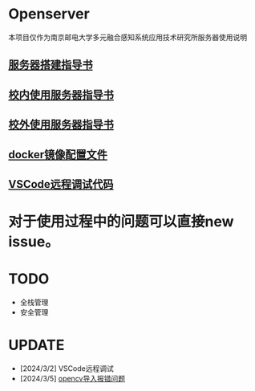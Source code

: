 # Openserver
本项目仅作为南京邮电大学多元融合感知系统应用技术研究所服务器使用说明
## [服务器搭建指导书](Server_Setup_Guide.md)
## [校内使用服务器指导书](Server_Use_Guide_on_Campus.md)
## [校外使用服务器指导书](Server_Use_Guide_outside_Campus.md)
## [docker镜像配置文件](docker/)
## [VSCode远程调试代码](Server_Debug_Guide.md)
# 对于使用过程中的问题可以直接new issue。
# TODO
- 全栈管理
- 安全管理
# UPDATE
- [2024/3/2] VSCode远程调试
- [2024/3/5] [opencv导入报错问题](Server_Use_Guide_on_Campus.md)
